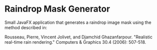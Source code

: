 # Raindrop Mask Generator

Small JavaFX application that generates a raindrop image mask using the method described in:

Rousseau, Pierre, Vincent Jolivet, and Djamchid Ghazanfarpour. "Realistic real-time rain rendering." Computers & Graphics 30.4 (2006): 507-518.
